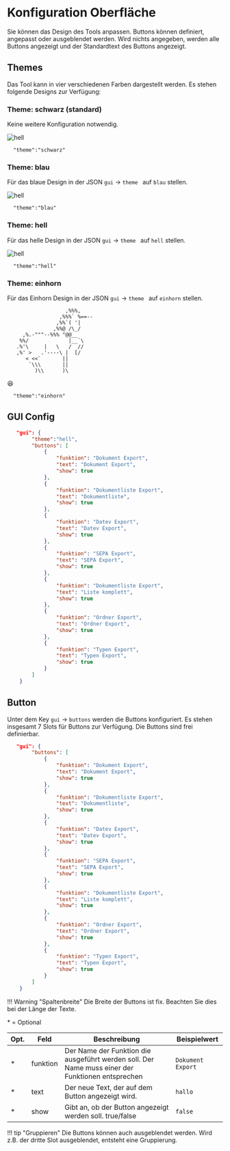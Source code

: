 # Konfiguration Oberfläche


Sie können das Design des Tools anpassen. Buttons können definiert, angepasst oder ausgeblendet werden. 
Wird nichts angegeben, werden alle Buttons angezeigt und der Standardtext des Buttons angezeigt.


## Themes 

Das Tool kann in vier verschiedenen Farben dargestellt werden.
Es stehen folgende Designs zur Verfügung:

### Theme: schwarz (standard)
Keine weitere Konfiguration notwendig.    

![hell](img/default.png)
```
  "theme":"schwarz"
```  

### Theme: blau
Für das blaue Design in der JSON ```gui``` ->   ```theme ``` auf ```blau``` stellen.   

![hell](img/blau.png)
```
  "theme":"blau"
``` 


### Theme: hell
Für das helle Design in der JSON ```gui``` ->   ```theme ``` auf ```hell``` stellen.   

![hell](img/hell.png)
```
  "theme":"hell"
```  

### Theme: einhorn
Für das Einhorn Design in der JSON ```gui``` ->   ```theme ``` auf ```einhorn``` stellen. 
```
                   ,%%%,
                 ,%%%` %==--
                ,%%`( '|
               ,%%@ /\_/
     ,%.-"""--%%% "@@__
    %%/             |__`\
   .%'\     |   \   /  //
   ,%' >   .'----\ |  [/
      < <<`       ||
       `\\\       ||
         )\\      )\

```
😆
```
  "theme":"einhorn"
``` 
## GUI Config
``` json title="GUI Einstellungen"
   "gui": {
        "theme":"hell",
        "buttons": [
            {
                "funktion": "Dokument Export",
                "text": "Dokument Export",
                "show": true
            },
            {
                "funktion": "Dokumentliste Export",
                "text": "Dokumentliste",
                "show": true
            },
            {
                "funktion": "Datev Export",
                "text": "Datev Export",
                "show": true
            },
            {
                "funktion": "SEPA Export",
                "text": "SEPA Export",
                "show": true
            },
            {
                "funktion": "Dokumentliste Export",
                "text": "Liste komplett",
                "show": true
            },
            {
                "funktion": "Ordner Export",
                "text": "Ordner Export",
                "show": true
            },
            {
                "funktion": "Typen Export",
                "text": "Typen Export",
                "show": true
            }
        ]
    }
```



## Button 
Unter dem Key ```gui``` -> ```buttons``` werden die Buttons konfiguriert. 
Es stehen insgesamt 7 Slots für Buttons zur Verfügung.
Die Buttons sind frei definierbar.

```json title="Abschnitt buttons"
   "gui": {
        "buttons": [
            {
                "funktion": "Dokument Export",
                "text": "Dokument Export",
                "show": true
            },
            {
                "funktion": "Dokumentliste Export",
                "text": "Dokumentliste",
                "show": true
            },
            {
                "funktion": "Datev Export",
                "text": "Datev Export",
                "show": true
            },
            {
                "funktion": "SEPA Export",
                "text": "SEPA Export",
                "show": true
            },
            {
                "funktion": "Dokumentliste Export",
                "text": "Liste komplett",
                "show": true
            },
            {
                "funktion": "Ordner Export",
                "text": "Ordner Export",
                "show": true
            },
            {
                "funktion": "Typen Export",
                "text": "Typen Export",
                "show": true
            }
        ]
    }
```

!!! Warning "Spaltenbreite"
    Die Breite der Buttons ist fix. Beachten Sie dies bei der Länge der Texte. 

\* = Optional

| Opt. | Feld | Beschreibung                                                                                          | Beispielwert                                  |
| ---- | ---- | ----------------------------------------------------------------------------------------------------- | --------------------------------------------- |
| *    | funktion | Der Name der Funktion die ausgeführt werden soll. Der Name muss einer der Funktionen entsprechen                | ```Dokument Export``` |
| *    | text | Der neue Text, der auf dem Button angezeigt wird.                | ```hallo ``` |
| *    | show | Gibt an, ob der Button angezeigt werden soll. true/false | ```false```                                  |


!!! tip "Gruppieren"
    Die Buttons können auch ausgeblendet werden. Wird z.B. der dritte Slot ausgeblendet, entsteht eine Gruppierung. 